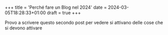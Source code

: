 +++
title = 'Perché fare un Blog nel 2024'
date = 2024-03-05T18:28:33+01:00
draft = true
+++

Provo a scrivere questo secondo post per vedere si attivano delle cose che si devono attivare